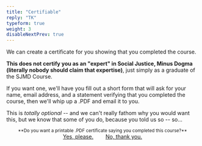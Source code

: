```yaml
---
title: "Certifiable"
reply: "TK"
typeform: true
weight: 3
disableNextPrev: true
---
```


We can create a certificate for you showing that you completed the course. 

**This does not certify you as an "expert" in Social Justice, Minus Dogma (literally nobody should claim that expertise)**, just simply as a graduate of the SJMD Course.

If you want one, we'll have you fill out a short form that will ask for your name, email address, and a statement verifying that you completed the course, then we'll whip up a .PDF and email it to you.

This is _totally optional_ -- and we can't really fathom why you would want this, but we know that some of you do, because you told us so -- so...

<center><small>**Do you want a printable .PDF certificate saying you completed this course?**</small></center?>

<div class="entry-nav nav" style="justify-content: center">
<a href="" style="margin-right: 2em;" class="reply-link btn btn-cta pulse typeform-share" target="_blank" title="Yes, I want a certificate" data-mode="drawer_right" data-submit-close-delay="2" data-no-instant>Yes, please.</a>
<a href="../microcommunity-matchmaking" class="btn" title="No, thank you.">No, thank you.</a>
</div>